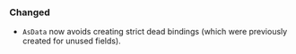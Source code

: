 
### Changed

- `AsData` now avoids creating strict dead bindings (which were previously created for
  unused fields).
